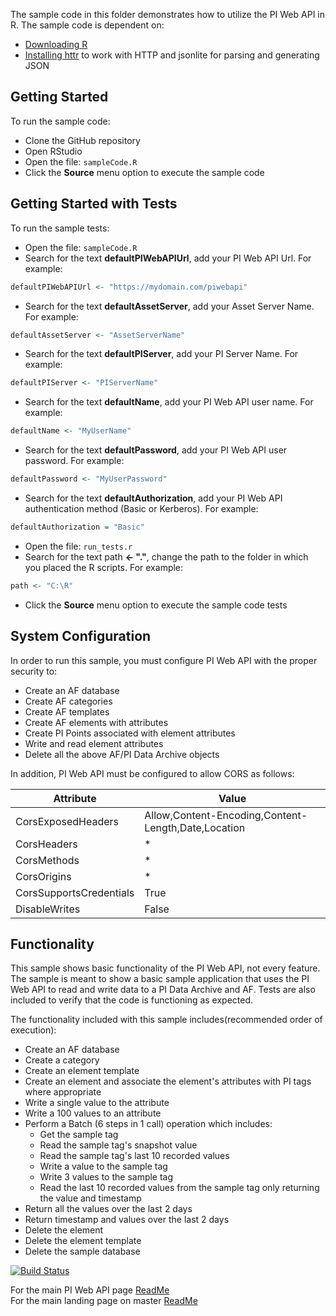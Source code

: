 The sample code in this folder demonstrates how to utilize the PI Web API in R. The sample code is dependent on:
- [Downloading R](https://cran.r-project.org/mirrors.html)
- [Installing httr](https://cran.r-project.org/web/packages/httr/index.html) to work with HTTP and jsonlite for parsing and generating JSON


Getting Started
------------

To run the sample code:
- Clone the GitHub repository
- Open RStudio  
- Open the file: ```sampleCode.R```
- Click the __Source__ menu option to execute the sample code  


Getting Started with Tests
------------

To run the sample tests:
- Open the file: ```sampleCode.R```
- Search for the text __defaultPIWebAPIUrl__, add your PI Web API Url.  For example:

```R
defaultPIWebAPIUrl <- "https://mydomain.com/piwebapi"
```

- Search for the text __defaultAssetServer__, add your Asset Server Name.  For example:  

```R
defaultAssetServer <- "AssetServerName"
```

- Search for the text __defaultPIServer__, add your PI Server Name.  For example:  

```R
defaultPIServer <- "PIServerName"
```

- Search for the text __defaultName__, add your PI Web API user name.  For example:  

```R
defaultName <- "MyUserName"
```

- Search for the text __defaultPassword__, add your PI Web API user password.  For example:  

```R
defaultPassword <- "MyUserPassword"
```

- Search for the text __defaultAuthorization__, add your PI Web API authentication method (Basic or Kerberos).  For example:  

```R
defaultAuthorization = "Basic"
```

- Open the file: ```run_tests.r```
- Search for the text path __<- "."__, change the path to the folder in which you placed the R scripts. For example: 

```R
path <- "C:\R"
```

- Click the __Source__ menu option to execute the sample code tests

System Configuration
----------------------------

In order to run this sample, you must configure PI Web API with the proper security to:
- Create an AF database
- Create AF categories
- Create AF templates
- Create AF elements with attributes
- Create PI Points associated with element attributes
- Write and read element attributes
- Delete all the above AF/PI Data Archive objects  

In addition, PI Web API must be configured to allow CORS as follows:  

|Attribute|Value 
------|------------
CorsExposedHeaders|Allow,Content-Encoding,Content-Length,Date,Location  
CorsHeaders|*  
CorsMethods|*  
CorsOrigins|*  
CorsSupportsCredentials|True  
DisableWrites|False  


Functionality
------------

This sample shows basic functionality of the PI Web API, not every feature. The sample is meant to show a basic sample application that uses the PI Web API to read and write data to a PI Data Archive and AF. Tests are also included to verify that the code is functioning as expected.

The functionality included with this sample includes(recommended order of execution):
- Create an AF database
- Create a category
- Create an element template
- Create an element and associate the element's attributes with PI tags where appropriate
- Write a single value to the attribute
- Write a 100 values to an attribute
- Perform a Batch (6 steps in 1 call) operation which includes:  
  - Get the sample tag  
  - Read the sample tag's snapshot value  
  - Read the sample tag's last 10 recorded values  
  - Write a value to the sample tag  
  - Write 3 values to the sample tag  
  - Read the last 10 recorded values from the sample tag only returning the value and timestamp
- Return all the values over the last 2 days
- Return timestamp and values over the last 2 days  
- Delete the element
- Delete the element template
- Delete the sample database

[![Build Status](https://osisoft.visualstudio.com/NOC/_apis/build/status/PI%20Web%20API%20(R)?branchName=dev)](https://osisoft.visualstudio.com/NOC/_build/latest?definitionId=4615&branchName=dev)

For the main PI Web API page [ReadMe](../)  
For the main landing page on master [ReadMe](https://github.com/osisoft/OSI-Samples)